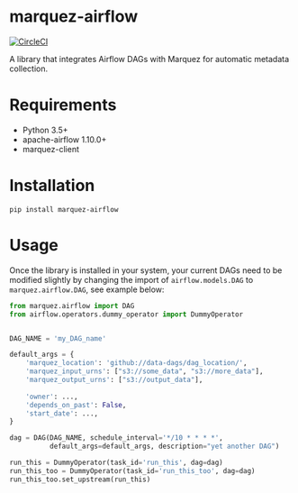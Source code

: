 # marquez-airflow

[![CircleCI](https://circleci.com/gh/MarquezProject/marquez-airflow/tree/master.svg?style=shield)](https://circleci.com/gh/MarquezProject/marquez-airflow/tree/master)

A library that integrates Airflow DAGs with Marquez for automatic metadata collection.

# Requirements
 - Python 3.5+
 - apache-airflow 1.10.0+
 - marquez-client
 
 # Installation
 
 ```
pip install marquez-airflow
```
 
 # Usage
 
 Once the library is installed in your system, your current DAGs need to be modified slightly by changing the import of `airflow.models.DAG` to `marquez.airflow.DAG`, see example below:
 
```python
from marquez.airflow import DAG
from airflow.operators.dummy_operator import DummyOperator


DAG_NAME = 'my_DAG_name'

default_args = {
    'marquez_location': 'github://data-dags/dag_location/',
    'marquez_input_urns': ["s3://some_data", "s3://more_data"],
    'marquez_output_urns': ["s3://output_data"],
    
    'owner': ...,
    'depends_on_past': False,
    'start_date': ...,
}

dag = DAG(DAG_NAME, schedule_interval='*/10 * * * *',
          default_args=default_args, description="yet another DAG")

run_this = DummyOperator(task_id='run_this', dag=dag)
run_this_too = DummyOperator(task_id='run_this_too', dag=dag)
run_this_too.set_upstream(run_this)
```

